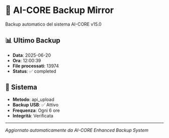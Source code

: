 # 🧬 AI-CORE Backup Mirror

Backup automatico del sistema AI-CORE v15.0

## 📊 Ultimo Backup
- **Data**: 2025-06-20
- **Ora**: 12:00:39
- **File processati**: 13974
- **Status**: ✅ completed

## 🎯 Sistema
- **Metodo**: api_upload
- **Backup USB**: ✅ Attivo
- **Frequenza**: Ogni 6 ore
- **Integrità**: Verificata

---
*Aggiornato automaticamente da AI-CORE Enhanced Backup System*
